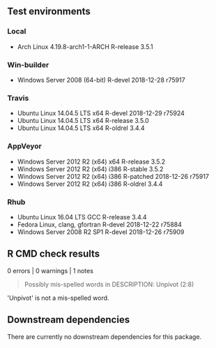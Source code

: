 ## Test environments

### Local
* Arch Linux 4.19.8-arch1-1-ARCH     R-release 3.5.1

### Win-builder
* Windows Server 2008 (64-bit)       R-devel   2018-12-28 r75917

### Travis
* Ubuntu Linux 14.04.5 LTS x64       R-devel   2018-12-29 r75924
* Ubuntu Linux 14.04.5 LTS x64       R-release 3.5.0
* Ubuntu Linux 14.04.5 LTS x64       R-oldrel  3.4.4

### AppVeyor
* Windows Server 2012 R2 (x64) x64   R-release 3.5.2
* Windows Server 2012 R2 (x64) i386  R-stable  3.5.2
* Windows Server 2012 R2 (x64) i386  R-patched 2018-12-26 r75917
* Windows Server 2012 R2 (x64) i386  R-oldrel  3.4.4

### Rhub
* Ubuntu Linux 16.04 LTS GCC         R-release 3.4.4
* Fedora Linux, clang, gfortran      R-devel   2018-12-22 r75884
* Windows Server 2008 R2 SP1         R-devel   2018-12-26 r75909

## R CMD check results
0 errors | 0 warnings | 1 notes

> Possibly mis-spelled words in DESCRIPTION:
> Unpivot (2:8)

'Unpivot' is not a mis-spelled word.

## Downstream dependencies
There are currently no downstream dependencies for this package.
